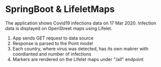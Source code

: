 # SpringBoot & LifeletMaps
The application shows Covid19 infections data on 17 Mar 2020.
Infection data is displayed on OpenStreet maps using Lifelet.

1. App sends GET request to data source
2. Response is parsed to the Point model
3. Each country, where virus was detected, has its own makrer with coordianted and number of infections
3. Markers are rendered on the Lifelet maps under "/all" endpoint
 